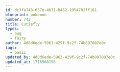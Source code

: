 ```yaml
---
id: dc3fa743-037e-4631-b452-1954782ff161
blueprint: pokemon
number: 742
title: Cutiefly
types:
  - bug
  - fairy
author: 4d8d6ede-5963-429f-9c2f-74b897007e0c
tags:
  - basic
updated_by: 4d8d6ede-5963-429f-9c2f-74b897007e0c
updated_at: 1716568198
---
```

